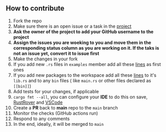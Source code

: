 ## How to contribute

1. Fork the repo
2. Make sure there is an open issue or a task in the [project](https://github.com/users/radumarias/projects/7/views/1)
3. **Ask the owner of the project to add your GitHub username to the project**
4. **Assign the issues you are woeking to you and move them in the corresponding status column as you are working on it. If the taks is not an issue yet, convert it to issue first**
5. Make the changes in your fork
6. If you add new `.rs` files in `examples` member add all these [lines](https://github.com/radumarias/syncoxiders/blob/main/file-tree-merge/src/lib.rs#L1-L17) as first ones
7. If you add new packages to the workspace add all these [lines](https://github.com/radumarias/syncoxiders/blob/main/file-tree-merge/src/lib.rs#L1-L17) to it's `lib.rs`
   and to any `bin` files (
   like `main.rs` or other files declared as `[[bin]]`)
8. Add tests for your changes, if applicable
9. `cargo fmt --all`, you can configure your **IDE** to do this on
   save, [RustRover](https://www.jetbrains.com/help/rust/rustfmt.html)
   and [VSCode](https://code.visualstudio.com/docs/languages/rust#_formatting)
10. Create a **PR** back to **main** repo to the `main` branch
11. Monitor the checks (GitHub actions run)
12. Respond to any comments
13. In the end, ideally, it will be merged to `main`

